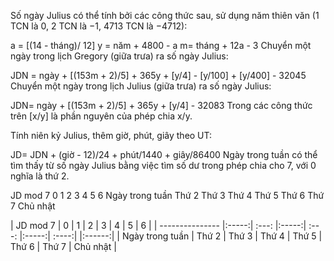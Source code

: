 Số ngày Julius có thể tính bởi các công thức sau, sử dụng năm thiên văn (1 TCN là 0, 2 TCN là −1, 4713 TCN là −4712):

a = [(14 - tháng)/ 12]
y = năm + 4800 - a
m= tháng + 12a - 3
Chuyển một ngày trong lịch Gregory (giữa trưa) ra số ngày Julius:

JDN = ngày + [(153m + 2)/5] + 365y + [y/4] - [y/100] + [y/400] - 32045
Chuyển một ngày trong lịch Julius (giữa trưa) ra số ngày Julius:

JDN= ngày + [(153m + 2)/5] + 365y + [y/4] - 32083
Trong các công thức trên [x/y] là phần nguyên của phép chia x/y.

Tính niên kỷ Julius, thêm giờ, phút, giây theo UT:

JD= JDN + (giờ - 12)/24 + phút/1440 + giây/86400
Ngày trong tuần có thể tìm thấy từ số ngày Julius bằng việc tìm số dư trong phép chia cho 7, với 0 nghĩa là thứ 2.

JD mod 7	0	1	2	3	4	5	6
Ngày trong tuần	Thứ 2	Thứ 3	Thứ 4	Thứ 5	Thứ 6	Thứ 7	Chủ nhật

| JD mod 7        | 0     | 1     |  2    | 3     | 4     | 5     | 6        |
| --------------- |:-----:| :---: |:-----:| :---: |:-----:| :----:| |:------:|
| Ngày trong tuần | Thứ 2 | Thứ 3 | Thứ 4 | Thứ 5 | Thứ 6 | Thứ 7 | Chủ nhật |
